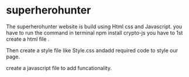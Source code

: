 # superherohunter
The superherohunter website is build using Html css and Javascript. 
you have to run the command in terminal npm install crypto-js
you have to 1st create a html file .

Then create a style file like Style.css andadd required code to style our page.

create a javascript file to add funcationality.
